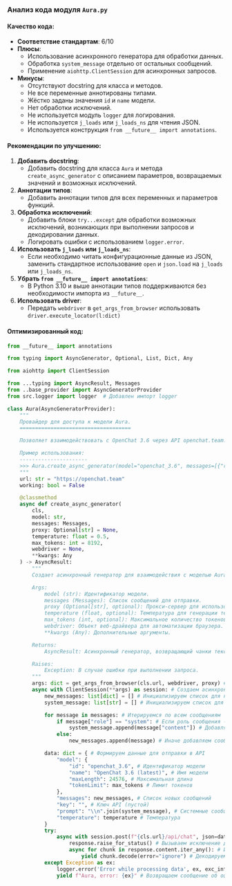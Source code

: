 ### **Анализ кода модуля `Aura.py`**

#### **Качество кода:**

- **Соответствие стандартам**: 6/10
- **Плюсы**:
  - Использование асинхронного генератора для обработки данных.
  - Обработка `system_message` отдельно от остальных сообщений.
  - Применение `aiohttp.ClientSession` для асинхронных запросов.
- **Минусы**:
  - Отсутствуют docstring для класса и методов.
  - Не все переменные аннотированы типами.
  - Жёстко заданы значения `id` и `name` модели.
  - Нет обработки исключений.
  - Не используется модуль `logger` для логирования.
  - Не используется `j_loads` или `j_loads_ns` для чтения JSON.
  - Используется конструкция `from __future__ import annotations`.

#### **Рекомендации по улучшению:**

1.  **Добавить docstring**:
    - Добавить docstring для класса `Aura` и метода `create_async_generator` с описанием параметров, возвращаемых значений и возможных исключений.
2.  **Аннотации типов**:
    - Добавить аннотации типов для всех переменных и параметров функций.
3.  **Обработка исключений**:
    - Добавить блоки `try...except` для обработки возможных исключений, возникающих при выполнении запросов и декодировании данных.
    - Логировать ошибки с использованием `logger.error`.
4.  **Использовать `j_loads` или `j_loads_ns`**:
    - Если необходимо читать конфигурационные данные из JSON, заменить стандартное использование `open` и `json.load` на `j_loads` или `j_loads_ns`.
5.  **Убрать `from __future__ import annotations`**:
    - В Python 3.10 и выше аннотации типов поддерживаются без необходимости импорта из `__future__`.
6.  **Использовать driver**:
    - Передать `webdriver` в `get_args_from_browser`  использовать `driver.execute_locator(l:dict)`

#### **Оптимизированный код:**

```python
from __future__ import annotations

from typing import AsyncGenerator, Optional, List, Dict, Any

from aiohttp import ClientSession

from ...typing import AsyncResult, Messages
from ..base_provider import AsyncGeneratorProvider
from src.logger import logger  # Добавлен импорт logger

class Aura(AsyncGeneratorProvider):
    """
    Провайдер для доступа к модели Aura.
    ====================================

    Позволяет взаимодействовать с OpenChat 3.6 через API openchat.team.

    Пример использования:
    ----------------------
    >>> Aura.create_async_generator(model="openchat_3.6", messages=[{"role": "user", "content": "Hello"}])
    """
    url: str = "https://openchat.team"
    working: bool = False

    @classmethod
    async def create_async_generator(
        cls,
        model: str,
        messages: Messages,
        proxy: Optional[str] = None,
        temperature: float = 0.5,
        max_tokens: int = 8192,
        webdriver = None,
        **kwargs: Any
    ) -> AsyncResult:
        """
        Создает асинхронный генератор для взаимодействия с моделью Aura.

        Args:
            model (str): Идентификатор модели.
            messages (Messages): Список сообщений для отправки.
            proxy (Optional[str], optional): Прокси-сервер для использования. По умолчанию None.
            temperature (float, optional): Температура для генерации текста. По умолчанию 0.5.
            max_tokens (int, optional): Максимальное количество токенов в ответе. По умолчанию 8192.
            webdriver: Объект веб-драйвера для автоматизации браузера. По умолчанию None.
            **kwargs (Any): Дополнительные аргументы.

        Returns:
            AsyncResult: Асинхронный генератор, возвращающий чанки текста.

        Raises:
            Exception: В случае ошибки при выполнении запроса.
        """
        args: dict = get_args_from_browser(cls.url, webdriver, proxy) # Получаем аргументы для сессии aiohttp
        async with ClientSession(**args) as session: # Создаем асинхронную сессию
            new_messages: list[dict] = [] # Инициализируем список для новых сообщений
            system_message: list[str] = [] # Инициализируем список для системных сообщений

            for message in messages: # Итерируемся по всем сообщениям
                if message["role"] == "system": # Если роль сообщения - "system"
                    system_message.append(message["content"]) # Добавляем содержимое сообщения в список системных сообщений
                else:
                    new_messages.append(message) # Иначе добавляем сообщение в список новых сообщений

            data: dict = { # Формируем данные для отправки в API
                "model": {
                    "id": "openchat_3.6", # Идентификатор модели
                    "name": "OpenChat 3.6 (latest)", # Имя модели
                    "maxLength": 24576, # Максимальная длина
                    "tokenLimit": max_tokens # Лимит токенов
                },
                "messages": new_messages, # Список новых сообщений
                "key": "", # Ключ API (пустой)
                "prompt": "\\n".join(system_message), # Системные сообщения, объединенные в строку
                "temperature": temperature # Температура
            }
            try:
                async with session.post(f"{cls.url}/api/chat", json=data, proxy=proxy) as response: # Отправляем POST-запрос к API
                    response.raise_for_status() # Вызываем исключение для не-200 кодов ответа
                    async for chunk in response.content.iter_any(): # Итерируемся по чанкам ответа
                        yield chunk.decode(error="ignore") # Декодируем чанк и возвращаем его
            except Exception as ex:
                logger.error('Error while processing data', ex, exc_info=True) # Логируем ошибку
                yield f"Aura, error: {ex}" # Возвращаем сообщение об ошибке